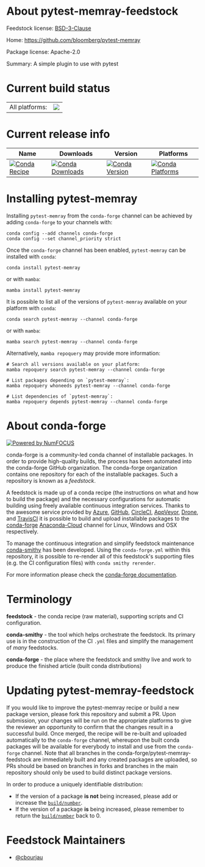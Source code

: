 About pytest-memray-feedstock
=============================

Feedstock license: [BSD-3-Clause](https://github.com/conda-forge/pytest-memray-feedstock/blob/main/LICENSE.txt)

Home: https://github.com/bloomberg/pytest-memray

Package license: Apache-2.0

Summary: A simple plugin to use with pytest

Current build status
====================


<table><tr><td>All platforms:</td>
    <td>
      <a href="https://dev.azure.com/conda-forge/feedstock-builds/_build/latest?definitionId=19273&branchName=main">
        <img src="https://dev.azure.com/conda-forge/feedstock-builds/_apis/build/status/pytest-memray-feedstock?branchName=main">
      </a>
    </td>
  </tr>
</table>

Current release info
====================

| Name | Downloads | Version | Platforms |
| --- | --- | --- | --- |
| [![Conda Recipe](https://img.shields.io/badge/recipe-pytest--memray-green.svg)](https://anaconda.org/conda-forge/pytest-memray) | [![Conda Downloads](https://img.shields.io/conda/dn/conda-forge/pytest-memray.svg)](https://anaconda.org/conda-forge/pytest-memray) | [![Conda Version](https://img.shields.io/conda/vn/conda-forge/pytest-memray.svg)](https://anaconda.org/conda-forge/pytest-memray) | [![Conda Platforms](https://img.shields.io/conda/pn/conda-forge/pytest-memray.svg)](https://anaconda.org/conda-forge/pytest-memray) |

Installing pytest-memray
========================

Installing `pytest-memray` from the `conda-forge` channel can be achieved by adding `conda-forge` to your channels with:

```
conda config --add channels conda-forge
conda config --set channel_priority strict
```

Once the `conda-forge` channel has been enabled, `pytest-memray` can be installed with `conda`:

```
conda install pytest-memray
```

or with `mamba`:

```
mamba install pytest-memray
```

It is possible to list all of the versions of `pytest-memray` available on your platform with `conda`:

```
conda search pytest-memray --channel conda-forge
```

or with `mamba`:

```
mamba search pytest-memray --channel conda-forge
```

Alternatively, `mamba repoquery` may provide more information:

```
# Search all versions available on your platform:
mamba repoquery search pytest-memray --channel conda-forge

# List packages depending on `pytest-memray`:
mamba repoquery whoneeds pytest-memray --channel conda-forge

# List dependencies of `pytest-memray`:
mamba repoquery depends pytest-memray --channel conda-forge
```


About conda-forge
=================

[![Powered by
NumFOCUS](https://img.shields.io/badge/powered%20by-NumFOCUS-orange.svg?style=flat&colorA=E1523D&colorB=007D8A)](https://numfocus.org)

conda-forge is a community-led conda channel of installable packages.
In order to provide high-quality builds, the process has been automated into the
conda-forge GitHub organization. The conda-forge organization contains one repository
for each of the installable packages. Such a repository is known as a *feedstock*.

A feedstock is made up of a conda recipe (the instructions on what and how to build
the package) and the necessary configurations for automatic building using freely
available continuous integration services. Thanks to the awesome service provided by
[Azure](https://azure.microsoft.com/en-us/services/devops/), [GitHub](https://github.com/),
[CircleCI](https://circleci.com/), [AppVeyor](https://www.appveyor.com/),
[Drone](https://cloud.drone.io/welcome), and [TravisCI](https://travis-ci.com/)
it is possible to build and upload installable packages to the
[conda-forge](https://anaconda.org/conda-forge) [Anaconda-Cloud](https://anaconda.org/)
channel for Linux, Windows and OSX respectively.

To manage the continuous integration and simplify feedstock maintenance
[conda-smithy](https://github.com/conda-forge/conda-smithy) has been developed.
Using the ``conda-forge.yml`` within this repository, it is possible to re-render all of
this feedstock's supporting files (e.g. the CI configuration files) with ``conda smithy rerender``.

For more information please check the [conda-forge documentation](https://conda-forge.org/docs/).

Terminology
===========

**feedstock** - the conda recipe (raw material), supporting scripts and CI configuration.

**conda-smithy** - the tool which helps orchestrate the feedstock.
                   Its primary use is in the construction of the CI ``.yml`` files
                   and simplify the management of *many* feedstocks.

**conda-forge** - the place where the feedstock and smithy live and work to
                  produce the finished article (built conda distributions)


Updating pytest-memray-feedstock
================================

If you would like to improve the pytest-memray recipe or build a new
package version, please fork this repository and submit a PR. Upon submission,
your changes will be run on the appropriate platforms to give the reviewer an
opportunity to confirm that the changes result in a successful build. Once
merged, the recipe will be re-built and uploaded automatically to the
`conda-forge` channel, whereupon the built conda packages will be available for
everybody to install and use from the `conda-forge` channel.
Note that all branches in the conda-forge/pytest-memray-feedstock are
immediately built and any created packages are uploaded, so PRs should be based
on branches in forks and branches in the main repository should only be used to
build distinct package versions.

In order to produce a uniquely identifiable distribution:
 * If the version of a package **is not** being increased, please add or increase
   the [``build/number``](https://docs.conda.io/projects/conda-build/en/latest/resources/define-metadata.html#build-number-and-string).
 * If the version of a package **is** being increased, please remember to return
   the [``build/number``](https://docs.conda.io/projects/conda-build/en/latest/resources/define-metadata.html#build-number-and-string)
   back to 0.

Feedstock Maintainers
=====================

* [@cbourjau](https://github.com/cbourjau/)

